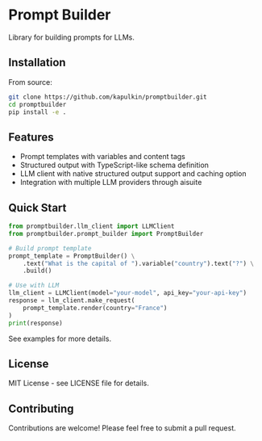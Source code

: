 # Prompt Builder

Library for building prompts for LLMs.

## Installation

From source:
```bash
git clone https://github.com/kapulkin/promptbuilder.git
cd promptbuilder
pip install -e .
```

## Features

- Prompt templates with variables and content tags
- Structured output with TypeScript-like schema definition
- LLM client with native structured output support and caching option
- Integration with multiple LLM providers through aisuite

## Quick Start

```python
from promptbuilder.llm_client import LLMClient
from promptbuilder.prompt_builder import PromptBuilder

# Build prompt template
prompt_template = PromptBuilder() \
    .text("What is the capital of ").variable("country").text("?") \
    .build()

# Use with LLM
llm_client = LLMClient(model="your-model", api_key="your-api-key")
response = llm_client.make_request(
    prompt_template.render(country="France")
)
print(response)
```

See examples for more details.

## License

MIT License - see LICENSE file for details.

## Contributing

Contributions are welcome! Please feel free to submit a pull request.